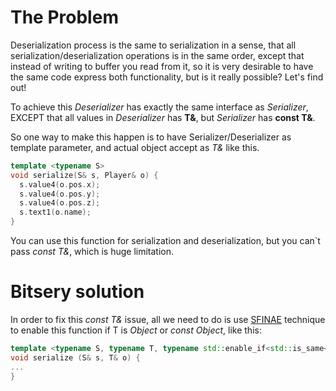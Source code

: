 # The Problem

Deserialization process is the same to serialization in a sense, that all serialization/deserialization operations is in the same order, except that instead of writing to buffer you read from it, so it is very desirable to have the same code express both functionality, but is it really possible? Let's find out!


To achieve this *Deserializer* has exactly the same interface as *Serializer*, EXCEPT that all values in *Deserializer* has **T&**, but *Serializer* has **const T&**.

So one way to make this happen is to have Serializer/Deserializer as template parameter, and actual object accept as *T&* like this.

```cpp
template <typename S>
void serialize(S& s, Player& o) {
  s.value4(o.pos.x);
  s.value4(o.pos.y);
  s.value4(o.pos.z);
  s.text1(o.name);
}
```

You can use this function for serialization and deserialization, but you can`t pass *const T&*, which is huge limitation.

# Bitsery solution

In order to fix this *const T&* issue, all we need to do is use [SFINAE](http://en.cppreference.com/w/cpp/language/sfinae) technique to enable this function if T is *Object* or *const Object*, like this:
```cpp
template <typename S, typename T, typename std::enable_if<std::is_same<T, Player>::value || std::is_same<T, const Player>::value>::type* = nullptr>
void serialize (S& s, T& o) {
...
}

```